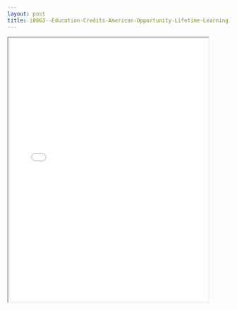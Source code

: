 ```yaml
---
layout: post
title: i8863--Education-Credits-American-Opportunity-Lifetime-Learning-Credits
---
```


<div class="pdf-container">
<iframe src="/ea/assets/pdfs/i8863--Education-Credits-American-Opportunity-Lifetime-Learning-Credits.pdf" height="600" width="90%" allowFullScreen="true"></iframe>
</div>

